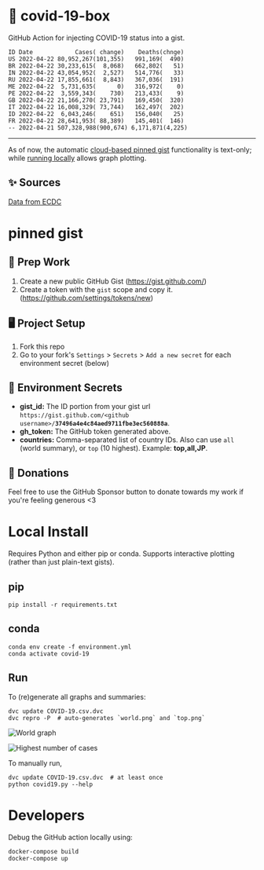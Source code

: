 # 🏥 covid-19-box

GitHub Action for injecting COVID-19 status into a gist.

```
ID Date            Cases( change)    Deaths(chnge)
US 2022-04-22 80,952,267(101,355)   991,169(  490)
BR 2022-04-22 30,233,615(  8,068)   662,802(   51)
IN 2022-04-22 43,054,952(  2,527)   514,776(   33)
RU 2022-04-22 17,855,661(  8,843)   367,036(  191)
ME 2022-04-22  5,731,635(      0)   316,972(    0)
PE 2022-04-22  3,559,343(    730)   213,433(    9)
GB 2022-04-22 21,166,270( 23,791)   169,450(  320)
IT 2022-04-22 16,008,329( 73,744)   162,497(  202)
ID 2022-04-22  6,043,246(    651)   156,040(   25)
FR 2022-04-22 28,641,953( 88,389)   145,401(  146)
-- 2022-04-21 507,328,988(900,674) 6,171,871(4,225)
```

---

As of now, the automatic [cloud-based pinned gist](#pinned-gist) functionality is text-only;
while [running locally](#local-install) allows graph plotting.

## ✨ Sources

[Data from ECDC](https://www.ecdc.europa.eu/en/publications-data/download-todays-data-geographic-distribution-covid-19-cases-worldwide)

# pinned gist

## 🎒 Prep Work
1. Create a new public GitHub Gist (https://gist.github.com/)
1. Create a token with the `gist` scope and copy it. (https://github.com/settings/tokens/new)

## 🖥 Project Setup
1. Fork this repo
1. Go to your fork's `Settings` > `Secrets` > `Add a new secret` for each environment secret (below)

## 🤫 Environment Secrets
- **gist_id:** The ID portion from your gist url `https://gist.github.com/<github username>/`**`37496a4e4c84aed9711fbe3ec560888a`**.
- **gh_token:** The GitHub token generated above.
- **countries:** Comma-separated list of country IDs. Also can use `all` (world summary), or `top` (10 highest). Example: **top,all,JP**.

## 💸 Donations

Feel free to use the GitHub Sponsor button to donate towards my work if you're feeling generous <3

# Local Install

Requires Python and either pip or conda. Supports interactive plotting (rather than just plain-text gists).

## pip

```
pip install -r requirements.txt
```

## conda

```
conda env create -f environment.yml
conda activate covid-19
```

## Run

To (re)generate all graphs and summaries:

```
dvc update COVID-19.csv.dvc
dvc repro -P  # auto-generates `world.png` and `top.png`
```

![World graph](world.png)

![Highest number of cases](top.png)

To manually run,

```
dvc update COVID-19.csv.dvc  # at least once
python covid19.py --help
```

# Developers

Debug the GitHub action locally using:

```
docker-compose build
docker-compose up
```
